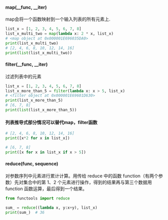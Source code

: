 #### map(__func, __iter)
map会将一个函数映射到一个输入列表的所有元素上.
```python
list_x = [1, 2, 3, 4, 5, 6, 7, 8]
list_x_multi_two = map(lambda x: 2 * x, list_x)
# <map object at 0x000001E696035DA0>
print(list_x_multi_two)
# [2, 4, 6, 8, 10, 12, 14, 16]
print(list(list_x_multi_two))
```

#### filter(__func, __iter)
过滤列表中的元素
```python
list_x = [1, 2, 3, 4, 5, 6, 7, 8]
list_x_more_than_5 = filter(lambda x: x > 5, list_x)
# <filter object at 0x000001E69601D630>
print(list_x_more_than_5)
# [6, 7, 8]
print(list(list_x_more_than_5))
```

#### 列表推导式部分情况可以替代map，filter函数
```python
# [2, 4, 6, 8, 10, 12, 14, 16]
print([x*2 for x in list_x])

# [6, 7, 8]
print([x for x in list_x if x > 5])
```

#### reduce(func, sequence)
对参数序列中元素进行累计计算。用传给 reduce 中的函数 function（有两个参数）先对集合中的第 1、2 个元素进行操作，得到的结果再与第三个数据用 function 函数运算，最后得到一个结果。
```python
from functools import reduce

sum_ = reduce((lambda x, y:x+y), list_x)
print(sum_)  # 36
```
